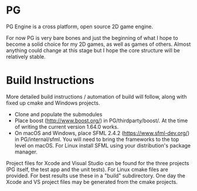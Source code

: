 # PG
PG Engine is a cross platform, open source 2D game engine.

For now PG is very bare bones and just the beginning of what I hope to become a solid choice for my 2D games, as well as games of others. Almost anything could change at this stage but I hope the core structure will be relatively stable.

# Build Instructions

More detailed build instructions / automation of build will follow, along with fixed up cmake and Windows projects.

- Clone and populate the submodules
- Place boost (http://www.boost.org/) in PG/thirdparty/boost/. At the time of writing the current version 1.64.0 works.
- On macOS and Windows, place SFML 2.4.2 (https://www.sfml-dev.org/) in PG/internal/sfml. You will need to bring the frameworks to the top level on macOS. For Linux install SFML using your distribution's package manager.

Project files for Xcode and Visual Studio can be found for the three projects (PG itself, the test app and the unit tests). For Linux cmake files are provided. For best results use these in a "build" subdirectory. One day the Xcode and VS project files may be generated from the cmake projects.
